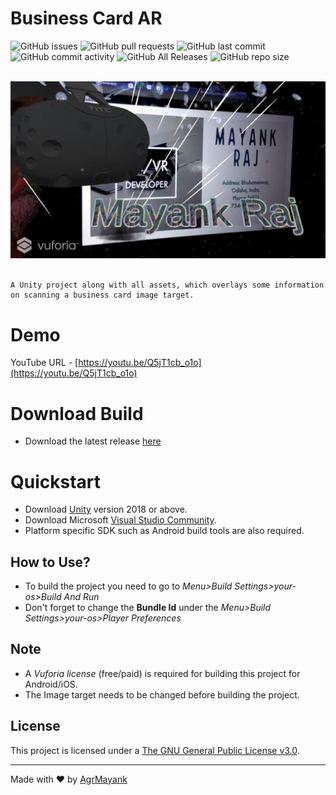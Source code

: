 # Business Card AR

![GitHub issues](https://img.shields.io/github/issues/AgrMayank/Business-Card-AR?label=Issues&style=flat-square)
![GitHub pull requests](https://img.shields.io/github/issues-pr/AgrMayank/Business-Card-AR?label=Pull%20Requests&style=flat-square)
![GitHub last commit](https://img.shields.io/github/last-commit/AgrMayank/Business-Card-AR?label=Last%20Commit&style=flat-square)
![GitHub commit activity](https://img.shields.io/github/commit-activity/m/AgrMayank/Business-Card-AR?label=Commit%20Activity&style=flat-square)
![GitHub All Releases](https://img.shields.io/github/downloads/AgrMayank/Business-Card-AR/total?label=Downloads&style=flat-square)
![GitHub repo size](https://img.shields.io/github/repo-size/AgrMayank/Business-Card-AR?label=Repo%20Size&style=flat-square)

<p align="center">
  <br>
  <img src="business-card-ar.jpg" alt="Business Card AR">
  <br>
  <br>
</p>

    A Unity project along with all assets, which overlays some information on scanning a business card image target.

# Demo

YouTube URL - [https://youtu.be/Q5jT1cb_o1o](https://youtu.be/Q5jT1cb_o1o)

# Download Build

- Download the latest release
  [here](https://github.com/AgrMayank/Business-Card-AR/releases)

# Quickstart

- Download [Unity](https://unity3d.com/get-unity/download/archive) version 2018
  or above.
- Download Microsoft
  [Visual Studio Community](https://visualstudio.microsoft.com/).
- Platform specific SDK such as Android build tools are also required.

## How to Use?

- To build the project you need to go to _Menu>Build Settings>your-os>Build And
  Run_
- Don't forget to change the **Bundle Id** under the _Menu>Build
  Settings>your-os>Player Preferences_

## Note

- A _Vuforia license_ (free/paid) is required for building this project for
  Android/iOS.
- The Image target needs to be changed before building the project.

## License

This project is licensed under a
[The GNU General Public License v3.0](https://www.gnu.org/licenses/gpl-3.0.en.html).

<hr>

Made with ❤ by [AgrMayank](https://AgrMayank.GitHub.io)
